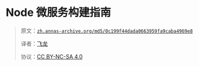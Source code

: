 # Node 微服务构建指南

> 原文：[`zh.annas-archive.org/md5/0c199f44dada0663959fa9caba4969e8`](https://zh.annas-archive.org/md5/0c199f44dada0663959fa9caba4969e8)
> 
> 译者：[飞龙](https://github.com/wizardforcel)
> 
> 协议：[CC BY-NC-SA 4.0](http://creativecommons.org/licenses/by-nc-sa/4.0/)
